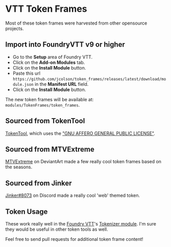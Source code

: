# VTT Token Frames

Most of these token frames were harvested from other opensource projects.

## Import into FoundryVTT v9 or higher

- Go to the **Setup** area of Foundry VTT.
- Click on the **Add-on Modules** tab.
- Click on the **Install Module** button.
- Paste this url `https://github.com/jcolson/token_frames/releases/latest/download/module.json` in the **Manifest URL** field.
- Click on the **Install Module** button.

The new token frames will be available at: `modules/TokenFrames/token_frames`.

## Sourced from TokenTool

[TokenTool](https://github.com/RPTools/TokenTool), which uses the ["GNU AFFERO GENERAL PUBLIC LICENSE"](https://github.com/RPTools/TokenTool/blob/main/LICENSE.md).

## Sourced from MTVExtreme

[MTVExtreme](https://www.deviantart.com/mtvextreme) on DeviantArt made a few really cool token frames based on the seasons.

## Sourced from Jinker

[Jinker#8073](https://discord.com) on Discord made a really cool 'web' themed token.

## Token Usage

These work really well in the [Foundry VTT](https://foundryvtt.com)'s [Tokenizer module](https://foundryvtt.com/packages/vtta-tokenizer/).  I'm sure they would be useful in other token tools as well.

Feel free to send pull requests for additional token frame content!


